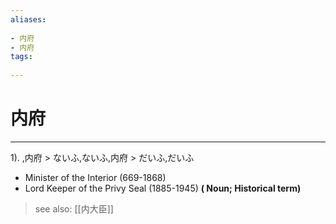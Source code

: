 ```yaml
---
aliases:
    
- 内府
- 内府
tags:
    
---
```


# 内府
---
1).
,内府 > ないふ,ないふ,内府 > だいふ,だいふ

- Minister of the Interior (669-1868)
- Lord Keeper of the Privy Seal (1885-1945)
**( Noun; Historical term)**
> see also:  [[内大臣]]
            